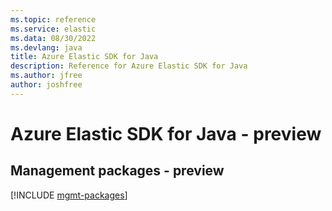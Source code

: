 ```yaml
---
ms.topic: reference
ms.service: elastic
ms.data: 08/30/2022
ms.devlang: java
title: Azure Elastic SDK for Java
description: Reference for Azure Elastic SDK for Java
ms.author: jfree
author: joshfree
---
```

# Azure Elastic SDK for Java - preview

## Management packages - preview
[!INCLUDE [mgmt-packages](elastic-mgmt-index.md)]
